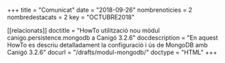 +++
title             = "Comunicat"
date              = "2018-09-26"
nombrenoticies    = 2
nombredestacats   = 2
key               = "OCTUBRE2018"

[[relacionats]]
doctitle          = "HowTo utilització nou mòdul canigo.persistence.mongodb a Canigó 3.2.6"
docdescription    = "En aquest HowTo es descriu detalladament la configuració i ús de MongoDB amb Canigó 3.2.6"
docurl            = "/drafts/modul-mongodb/"
doctype           = "HTML"
+++
